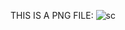 THIS IS A PNG FILE:
![sc](https://github.com/zahramzf/generative-development/assets/97098463/1cf62e9d-0f13-428f-89f9-70fe778c8a90)

